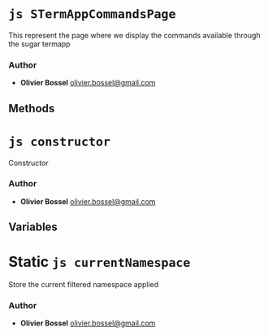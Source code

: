 


<!-- @namespace    sugar.node.termapp.pages -->

# ```js STermAppCommandsPage ```


This represent the page where we display the commands available through the sugar termapp




### Author
- **Olivier Bossel** <a href="mailto:olivier.bossel@gmail.com">olivier.bossel@gmail.com</a> 


## Methods




# ```js constructor ```


Constructor




### Author
- **Olivier Bossel** <a href="mailto:olivier.bossel@gmail.com">olivier.bossel@gmail.com</a> 


## Variables




# Static ```js currentNamespace ```


Store the current filtered namespace applied



### Author
- **Olivier Bossel** <a href="mailto:olivier.bossel@gmail.com">olivier.bossel@gmail.com</a> 

